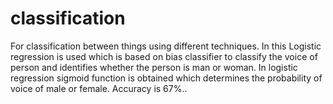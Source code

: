 # classification
For classification between things using different techniques.
In this Logistic regression is used which is based on bias classifier to classify the voice of person and identifies whether the person is man or woman.
In logistic regression sigmoid function is obtained which determines the probability of voice of male or female.
Accuracy is 67%..
